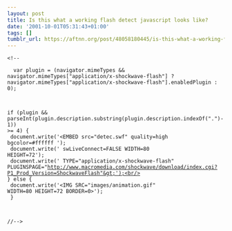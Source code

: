 ```yaml
---
layout: post
title: Is this what a working flash detect javascript looks like?
date: '2001-10-01T05:31:43+01:00'
tags: []
tumblr_url: https://aftnn.org/post/48058180445/is-this-what-a-working-flash-detect-javascript-looks-lik
---
```

<p><code>&lt;!--<br/>
  var plugin = (navigator.mimeTypes &amp;&amp; navigator.mimeTypes["application/x-shockwave-flash"] ? navigator.mimeTypes["application/x-shockwave-flash"].enabledPlugin : 0);<br/>

  if (plugin &amp;&amp; parseInt(plugin.description.substring(plugin.description.indexOf(".")-1)) &gt;= 4) {<br/>
    document.write('&lt;EMBED src="detec.swf" quality=high bgcolor=#ffffff ');<br/>
    document.write(' swLiveConnect=FALSE WIDTH=80 HEIGHT=72');<br/>
    document.write(' TYPE="application/x-shockwave-flash" PLUGINSPAGE="http://www.macromedia.com/shockwave/download/index.cgi?P1_Prod_Version=ShockwaveFlash"&gt;');<br/>
  } else {<br/>
    document.write('&lt;IMG SRC="images/animation.gif" WIDTH=80 HEIGHT=72 BORDER=0&gt;');<br/>
  }<br/>

//--&gt;</code></p>
